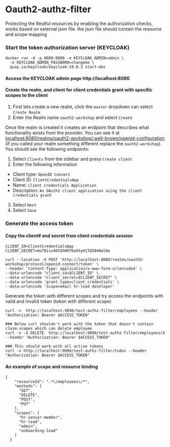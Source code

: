 # Oauth2-authz-filter
<p> Protecting the Restful resources by enabling the authorization checks, works based on external json file.
the json file should contain the resource and scope mapping</p>


### Start the token authorization server (KEYCLOAK) 
```shell
docker run -d -p 8080:8080 -e KEYCLOAK_ADMIN=admin \
  -e KEYCLOAK_ADMIN_PASSWORD=changeme \
  quay.io/keycloak/keycloak:19.0.3 start-dev
```

#### Access the KEYCLOAK admin page http://localhost:8080

#### Create the realm, and client for client credentials grant with specific scopes to the client
1. First lets create a new realm, click the `master` dropdown can select `Create Realm`
2. Enter the Realm name `oauth2-workshop` and select `Create`

Once the realm is created it creates an endpoint that describes what functionality exists from the provider.
You can see it at <localhost:8080/realms/oauth2-workshop/.well-known/openid-configuration> (if you called your realm something different replace the `oauth2-workshop`).
You should see the following endpoints:

1. Select `Clients` from the sidebar and press `Create client`
2. Enter the following information
* Client type: `OpenID Connect`
* Client ID: `ClientCredentialsApp`
* Name: `client credentials Application`
* Description: `An OAuth2 client application using the client credentials grant`
3. Select `Next`
4. Select `Save`

### Generate the access token
#### Copy the client# and secret from client credentials session
```shell
CLIENT_ID=ClientCredentialsApp
CLIENT_SECRET=mo78isv40IQhW970aXSyKI7QS840wlDe
```

```shell
curl --location -X POST 'http://localhost:8080/realms/oauth2-workshop/protocol/openid-connect/token' \
--header 'Content-Type: application/x-www-form-urlencoded' \
--data-urlencode "client_id=$CLIENT_ID" \
--data-urlencode "client_secret=$CLIENT_SECRET" \
--data-urlencode 'grant_type=client_credentials' \
--data-urlencode 'scope=email hr-lead developer'
```

Generate the token with different scopes and try access the endpoints with valid and invalid token (token with different scope)
```shell
curl -v  http://localhost:9090/test-authz-filter/employees --header "Authorization: Bearer $ACCESS_TOKEN"

### Below curl shouldn't work with the token that doesn't contain claim-scopes which can delete employee
curl -v -X DELETE  http://localhost:9090/test-authz-filter/employees/4 --header "Authorization: Bearer $ACCESS_TOKEN"

### This should work with all active tokens
curl -v http://localhost:9090/test-authz-filter/todos --header "Authorization: Bearer $ACCESS_TOKEN"
```

#### An example of scope and resource binding
```shell
{
    "resourceId": ".*\/employees\/*",
    "methods": [
      "GET",
      "DELETE",
      "POST",
      "PUT"
    ],
    "scopes": [
      "hr-senior-member",
      "hr-lead",
      "admin",
      "onboarding-lead"
    ]
  }
```

